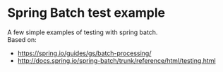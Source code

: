 # Spring Batch test example

A few simple examples of testing with spring batch.  
Based on:
- https://spring.io/guides/gs/batch-processing/
- http://docs.spring.io/spring-batch/trunk/reference/html/testing.html